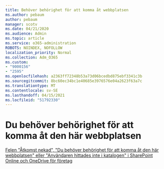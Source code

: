 ```yaml
---
title: Behöver behörighet för att komma åt webbplatsen
ms.author: pebaum
author: pebaum
manager: scotv
ms.date: 04/21/2020
ms.audience: Admin
ms.topic: article
ms.service: o365-administration
ROBOTS: NOINDEX, NOFOLLOW
localization_priority: Normal
ms.collection: Adm_O365
ms.custom:
- "9000156"
- "2595"
ms.openlocfilehash: a2363ff72348b53a73d06bcedbd875ebf3341c3b
ms.sourcegitcommit: 8bc60ec34bc1e40685e3976576e04a2623f63a7c
ms.translationtype: MT
ms.contentlocale: sv-SE
ms.lasthandoff: 04/15/2021
ms.locfileid: "51792330"
---
```

# <a name="you-need-permission-to-access-this-site"></a>Du behöver behörighet för att komma åt den här webbplatsen

[Felen "Åtkomst nekad", "Du behöver behörighet för att komma åt den här webbplatsen" eller "Användaren hittades inte i katalogen" i SharePoint Online och OneDrive för företag](https://docs.microsoft.com/sharepoint/support/administration/access-denied-or-need-permission-error-sharepoint-online-or-onedrive-for-business)
